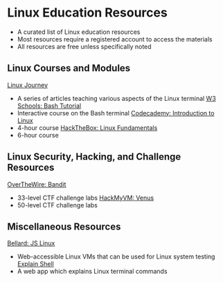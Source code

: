 # Linux Education Resources
* A curated list of Linux education resources
* Most resources require a registered account to access the materials
* All resources are free unless specifically noted
## Linux Courses and Modules
[Linux Journey](https://linuxjourney.com/)
* A series of articles teaching various aspects of the Linux terminal
[W3 Schools: Bash Tutorial](https://www.w3schools.com/bash/index.php)
* Interactive course on the Bash terminal
[Codecademy: Introduction to Linux](https://www.codecademy.com/courses/introduction-to-linux/)
* 4-hour course
[HackTheBox: Linux Fundamentals](https://academy.hackthebox.com/module/details/18)
* 6-hour course
## Linux Security, Hacking, and Challenge Resources
[OverTheWire: Bandit](https://overthewire.org/wargames/bandit/)
* 33-level CTF challenge labs
[HackMyVM: Venus](https://hackmyvm.eu/venus/)
* 50-level CTF challenge labs
## Miscellaneous Resources
[Bellard: JS Linux](https://bellard.org/jslinux/)
* Web-accessible Linux VMs that can be used for Linux system testing
[Explain Shell](https://explainshell.com/)
* A web app which explains Linux terminal commands
